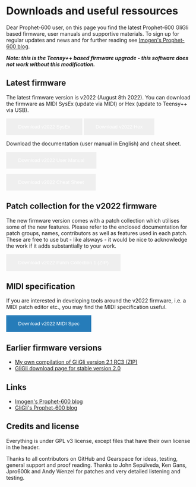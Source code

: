 
# Downloads and useful ressources  

Dear Prophet-600 user, on this page you find the latest Prophet-600 GliGli based firmware, user manuals and supportive materials. To sign up for regular updates and news and for further reading see  [Imogen's Prophet-600 blog](https://prophet600revisited.blogspot.com/).

***Note: this is the Teensy++ based firmware upgrade - this software does not work without this modification.***

## Latest firmware

The latest firmware version is v2022 (August 8th 2022). You can download the firmware as MIDI SysEx (update via MIDI) or Hex (update to Teensy++ via USB). 

<button style="border: none;color: white;padding: 15px 32px;display: inline-block;" onMouseOver="this.style.backgroundColor='#069'" onMouseOut="this.style.backgroundColor='#267CB9'"  onclick="window.location.href='https://github.com/image-et-son/p600fw/releases/download/v2022/P600_firmware_v2022.syx';">Download v2022 SysEx</button>
<button style="border: none;color: white;padding: 15px 32px;display: inline-block;" onMouseOver="this.style.backgroundColor='#069'" onMouseOut="this.style.backgroundColor='#267CB9'"  onclick="window.location.href='https://github.com/image-et-son/p600fw/releases/download/v2022/P600_firmware_v2022.hex';">Download v2022 Hex</button>

Download the documentation (user manual in English) and cheat sheet.

<button style="border: none;color: white;padding: 15px 32px;display: inline-block;" onMouseOver="this.style.backgroundColor='#069'" onMouseOut="this.style.backgroundColor='#267CB9'"  onclick="window.location.href='https://github.com/image-et-son/p600fw/releases/download/v2022/P600_v2022_User_Manual.pdf';">Download v2022 User Manual</button>

<button style="border: none;color: white;padding: 15px 32px;display: inline-block;" onMouseOver="this.style.backgroundColor='#069'" onMouseOut="this.style.backgroundColor='#267CB9'"  onclick="window.location.href='https://github.com/image-et-son/p600fw/releases/download/v2022/P600_v2022_Cheat_Sheet.pdf';">Download v2022 Cheat Sheet</button>


## Patch collection for the v2022 firmware

The new firmware version comes with a patch collection which utilises some of the new features. Please refer to the enclosed documentation for patch groups, names, contributors as well as features used in each patch. These are free to use but - like alsways - it would be nice to acknowledge the work if it adds substantially to your work.

<button style="border: none;color: white;padding: 15px 32px;display: inline-block;" onMouseOver="this.style.backgroundColor='#069'" onMouseOut="this.style.backgroundColor='#267CB9'"  onclick="window.location.href='https://github.com/image-et-son/p600fw/releases/download/v2022/P600_v2022_Patch_Collection_1.zip';">Download v2022 Patch Collection 1 (ZIP)</button>

## MIDI specification

If you are interested in developing tools around the v2022 firmware, i.e. a MIDI patch editor etc., you may find the MIDI specification useful. 

<button style="background-color: #267CB9;border: none;color: white;padding: 15px 32px;display: inline-block;" onclick="window.location.href='https://github.com/image-et-son/p600fw/releases/download/v2022/P600_v2022_MIDI_Spec.pdf';">Download v2022 MIDI Spec</button>

## Earlier firmware versions

- [My own compilation of GliGli version 2.1 RC3 (ZIP)](/release_2_10-RC3.zip)
- [GliGli download page for stable version 2.0](https://gligli.github.io/p600fw/)

## Links

- [Imogen's Prophet-600 blog](https://prophet600revisited.blogspot.com/)
- [GliGli's Prophet-600 blog](http://gliglisynth.blogspot.com/search/label/p600fw)


## Credits and license

Everything is under GPL v3 license, except files that have their own license in the header. 

Thanks to all contributors on GitHub and Gearspace for ideas, testing, general support and proof reading. Thanks to John Sepúlveda, Ken Gans, Jpro600k and Andy Wenzel for patches and very detailed listening and testing. 
